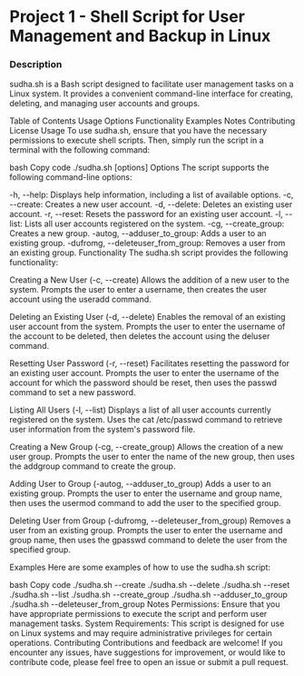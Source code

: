 # Project 1 - Shell Script for User Management and Backup in Linux
### Description
sudha.sh is a Bash script designed to facilitate user management tasks on a Linux system. It provides a convenient command-line interface for creating, deleting, and managing user accounts and groups.

Table of Contents
Usage
Options
Functionality
Examples
Notes
Contributing
License
Usage
To use sudha.sh, ensure that you have the necessary permissions to execute shell scripts. Then, simply run the script in a terminal with the following command:

bash
Copy code
./sudha.sh [options]
Options
The script supports the following command-line options:

-h, --help: Displays help information, including a list of available options.
-c, --create: Creates a new user account.
-d, --delete: Deletes an existing user account.
-r, --reset: Resets the password for an existing user account.
-l, --list: Lists all user accounts registered on the system.
-cg, --create_group: Creates a new group.
-autog, --adduser_to_group: Adds a user to an existing group.
-dufromg, --deleteuser_from_group: Removes a user from an existing group.
Functionality
The sudha.sh script provides the following functionality:

Creating a New User (-c, --create)
Allows the addition of a new user to the system. Prompts the user to enter a username, then creates the user account using the useradd command.

Deleting an Existing User (-d, --delete)
Enables the removal of an existing user account from the system. Prompts the user to enter the username of the account to be deleted, then deletes the account using the deluser command.

Resetting User Password (-r, --reset)
Facilitates resetting the password for an existing user account. Prompts the user to enter the username of the account for which the password should be reset, then uses the passwd command to set a new password.

Listing All Users (-l, --list)
Displays a list of all user accounts currently registered on the system. Uses the cat /etc/passwd command to retrieve user information from the system's password file.

Creating a New Group (-cg, --create_group)
Allows the creation of a new user group. Prompts the user to enter the name of the new group, then uses the addgroup command to create the group.

Adding User to Group (-autog, --adduser_to_group)
Adds a user to an existing group. Prompts the user to enter the username and group name, then uses the usermod command to add the user to the specified group.

Deleting User from Group (-dufromg, --deleteuser_from_group)
Removes a user from an existing group. Prompts the user to enter the username and group name, then uses the gpasswd command to delete the user from the specified group.

Examples
Here are some examples of how to use the sudha.sh script:

bash
Copy code
./sudha.sh --create
./sudha.sh --delete
./sudha.sh --reset
./sudha.sh --list
./sudha.sh --create_group
./sudha.sh --adduser_to_group
./sudha.sh --deleteuser_from_group
Notes
Permissions: Ensure that you have appropriate permissions to execute the script and perform user management tasks.
System Requirements: This script is designed for use on Linux systems and may require administrative privileges for certain operations.
Contributing
Contributions and feedback are welcome! If you encounter any issues, have suggestions for improvement, or would like to contribute code, please feel free to open an issue or submit a pull request.
